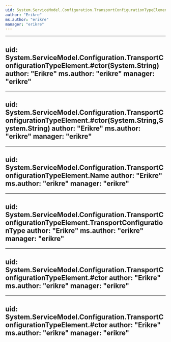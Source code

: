 ```yaml
---
uid: System.ServiceModel.Configuration.TransportConfigurationTypeElement
author: "Erikre"
ms.author: "erikre"
manager: "erikre"
---
```


---
uid: System.ServiceModel.Configuration.TransportConfigurationTypeElement.#ctor(System.String)
author: "Erikre"
ms.author: "erikre"
manager: "erikre"
---

---
uid: System.ServiceModel.Configuration.TransportConfigurationTypeElement.#ctor(System.String,System.String)
author: "Erikre"
ms.author: "erikre"
manager: "erikre"
---

---
uid: System.ServiceModel.Configuration.TransportConfigurationTypeElement.Name
author: "Erikre"
ms.author: "erikre"
manager: "erikre"
---

---
uid: System.ServiceModel.Configuration.TransportConfigurationTypeElement.TransportConfigurationType
author: "Erikre"
ms.author: "erikre"
manager: "erikre"
---

---
uid: System.ServiceModel.Configuration.TransportConfigurationTypeElement.#ctor
author: "Erikre"
ms.author: "erikre"
manager: "erikre"
---

---
uid: System.ServiceModel.Configuration.TransportConfigurationTypeElement.#ctor
author: "Erikre"
ms.author: "erikre"
manager: "erikre"
---
